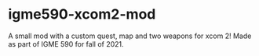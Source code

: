# igme590-xcom2-mod
A small mod with a custom quest, map and two weapons for xcom 2! Made as part of IGME 590 for fall of 2021.
